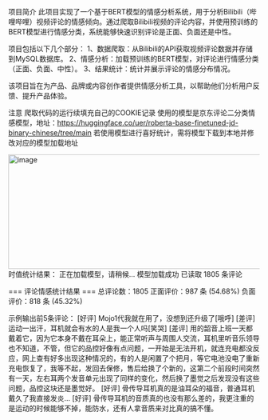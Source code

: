 项目简介
此项目实现了一个基于BERT模型的情感分析系统，用于分析Bilibili（哔哩哔哩）视频评论的情感倾向。通过爬取Bilibili视频的评论内容，并使用预训练的BERT模型进行情感分类，系统能够快速识别评论是正面、负面还是中性。

项目包括以下几个部分：
1、数据爬取：从Bilibili的API获取视频评论数据并存储到MySQL数据库。
2、情感分析：加载预训练的BERT模型，对评论进行情感分类（正面、负面、中性）。
3、结果统计：统计并展示评论的情感分布情况。

该项目旨在为产品、品牌或内容创作者提供情感分析工具，以帮助他们分析用户反馈、提升产品体验。

注意
爬取代码的运行续填充自己的COOKIE记录
使用的模型是京东评论二分类情感模型，地址：https://huggingface.co/uer/roberta-base-finetuned-jd-binary-chinese/tree/main
若使用模型进行喜好统计，需将模型下载到本地并修改对应的模型加载地址

<img width="693" height="229" alt="image" src="https://github.com/user-attachments/assets/f37303f2-3a86-4146-8dbd-a1c77e56e3ca" />
时值统计结果：
正在加载模型，请稍候...
 模型加载成功
 已读取 1805 条评论

===  评论情感统计结果 ===
总评论数：1805
正面评价：987 条 (54.68%)
负面评价：818 条 (45.32%)

示例输出前5条评论：
[好评] Mojo1代我就在用了，没想到还升级了[哦呼]
[差评] 运动一出汗，耳机就会有水的人是我一个人吗[笑哭]
[差评] 用的韶音上班一天都戴着它，因为它本身不戴在耳朵上，能正常听声与周围人交流，耳机里听音乐领导也不知道，不管，但它的品控好像有点问题，一开始是无法开机，就连充电都没反应，网上查有好多出现这种情况的，有的人是闲置了个把月，等它电池没电了重新充电恢复了，我等不起，发回去保修，售后给换了个新的，这第二个前段时间突然有一天，左右耳两个发音单元出现了同样的变化，然后换了墨觉之后发现没有这些问题，品控这块还是墨觉好。
[好评] 骨传导耳机真的是油耳朵的福音，普通耳机戴久了我直接发炎...
[好评] 骨传导耳机的音质真的也没有那么差的，我更注重的是运动的时候能够不掉，能防水，还有人拿音质来对比真的搞不懂。








